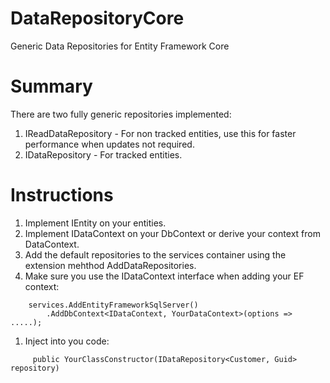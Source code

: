 # DataRepositoryCore
Generic Data Repositories for Entity Framework Core

# Summary
There are two fully generic repositories implemented:
1. IReadDataRepository - For non tracked entities, use this for faster performance when updates not required.
1. IDataRepository - For tracked entities.

# Instructions
1. Implement IEntity<TKey> on your entities.
1. Implement IDataContext on your DbContext or derive your context from DataContext.
1. Add the default repositories to the services container using the extension mehthod AddDataRepositories.
1. Make sure you use the IDataContext interface when adding your EF context:
```
    services.AddEntityFrameworkSqlServer()
        .AddDbContext<IDataContext, YourDataContext>(options => .....);
```
1. Inject into you code:
```
     public YourClassConstructor(IDataRepository<Customer, Guid> repository)
```
